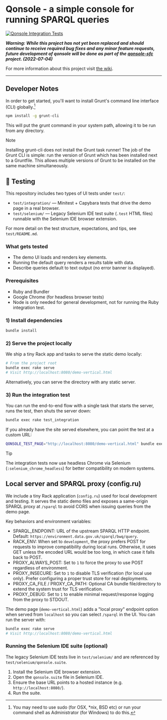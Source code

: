 # Qonsole - a simple console for running SPARQL queries

[![Qonsole Integration Tests](https://github.com/epimorphics/qonsole/actions/workflows/integration-tests.yml/badge.svg)](https://github.com/epimorphics/qonsole/actions/workflows/integration-tests.yml)

**_Warning: While this project has not yet been replaced and should continue to
receive required bug fixes and any minor feature requests, future development of
qonsole will be done as part of the
[qonsole-sfc](https://github.com/epimorphics/qonsole-sfc) project.
(2022-07-04)_**

For more information about this project visit [the
wiki](https://github.com/epimorphics/qonsole/wiki).

---

## Developer Notes

In order to get started, you'll want to install Grunt's command line interface
(CLI) globally.[^1]

```sh
npm install -g grunt-cli
```

This will put the grunt command in your system path, allowing it to be run from
any directory.

>[!Note]
> Installing grunt-cli does not install the Grunt task runner! The job
> of the Grunt CLI is simple: run the version of Grunt which has been installed
> next to a Gruntfile. This allows multiple versions of Grunt to be installed on
> the same machine simultaneously.

[^1]: You may need to use sudo (for OSX, *nix, BSD etc) or run your
command shell as Administrator (for Windows) to do this.

## 🧪 Testing

This repository includes two types of UI tests under `test/`:

- `test/integration/` — Minitest + Capybara tests that drive the demo
  page in a real browser.
- `test/selenium/` — Legacy Selenium IDE test suite (`.test` HTML files)
  runnable with the Selenium IDE browser extension.

For more detail on the test structure, expectations, and tips, see
`test/README.md`.

### What gets tested

- The demo UI loads and renders key elements.
- Running the default query renders a results table with data.
- Describe queries default to text output (no error banner is displayed).

### Prerequisites

- Ruby and Bundler
- Google Chrome (for headless browser tests)
- Node is only needed for general development, not for running the Ruby
  integration test.

### 1) Install dependencies

```sh
bundle install
```

### 2) Serve the project locally

We ship a tiny Rack app and tasks to serve the static demo locally:

```sh
# From the project root
bundle exec rake serve
# Visit http://localhost:8080/demo-vertical.html
```

Alternatively, you can serve the directory with any static server.

### 3) Run the integration test

You can run the end-to-end flow with a single task that starts the server,
runs the test, then shuts the server down:

```sh
bundle exec rake test_integration
```

If you already have the site served elsewhere, you can point the test at a
custom URL:

```sh
QONSOLE_TEST_PAGE="http://localhost:8080/demo-vertical.html" bundle exec ruby test/integration/qonsole-test.rb
```

> [!TIP]
> The integration tests now use headless Chrome via Selenium
> (`:selenium_chrome_headless`) for better compatibility on modern systems.

## Local server and SPARQL proxy (config.ru)

We include a tiny Rack application (`config.ru`) used for local development and
testing. It serves the static demo files and exposes a same-origin SPARQL proxy
at `/sparql` to avoid CORS when issuing queries from the demo page.

Key behaviors and environment variables:

- SPARQL_ENDPOINT: URL of the upstream SPARQL HTTP endpoint. Default:
  `https://environment.data.gov.uk/sparql/bwq/query`.
- RACK_ENV: When set to `development`, the proxy prefers POST for requests to
  improve compatibility during local runs. Otherwise, it uses GET unless the
  encoded URL would be too long, in which case it falls back to POST.
- PROXY_ALWAYS_POST: Set to `1` to force the proxy to use POST regardless of
  environment.
- PROXY_INSECURE: Set to `1` to disable TLS verification (for local use only).
  Prefer configuring a proper trust store for real deployments.
- PROXY_CA_FILE / PROXY_CA_PATH: Optional CA bundle file/directory to extend
  the system trust for TLS verification.
- PROXY_DEBUG: Set to `1` to enable minimal request/response logging from the
  proxy to STDOUT.

The demo page (`demo-vertical.html`) adds a "local proxy" endpoint option when
served from `localhost` so you can select `/sparql` in the UI. You can run the
server with:

```sh
bundle exec rake serve
# Visit http://localhost:8080/demo-vertical.html
```

### Running the Selenium IDE suite (optional)

The legacy Selenium IDE tests live in `test/selenium/` and are referenced by `test/selenium/qonsole.suite`.

1. Install the Selenium IDE browser extension.
2. Open the `qonsole.suite` file in Selenium IDE.
3. Ensure the base URL points to a hosted instance (e.g. `http://localhost:8080/`).
4. Run the suite.
